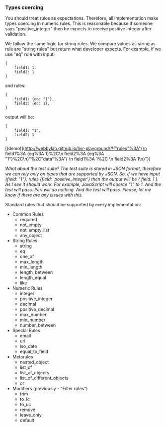 ### Types coercing

You should treat rules as expectations.  Therefore, all implementation make types coercing in numeric rules. This is reasonable because if someone says "positive\_integer" then he expects to receive positive integer after validation.

We follow the same logic for string rules.  We compare values as string as rule are "string rules" but return what developer expects.  For example, if we use "eq" rule with input:

```text
{
    field1: 1,
    field2: 1
}
```

and rules:

```text
{
    field1: {eq: "1"},
    field2: {eq: 1},
}
```

output will be:

```text
{
    field1: "1",
    field2: 1
}
```

[\(demo\)](http://webbylab.github.io/livr-playground/#{"rules"%3A"{\n   field1%3A {eq%3A 1}%2C\n   field2%3A {eq%3A \"1\"}%2C\n}"%2C"data"%3A"{ \n    field1%3A 1%2C \n    field2%3A 1\n}"})

_What about the test suite? The test suite is stored in JSON format, therefore we can rely only on types that are supported by JSON. So, if we have input {field: "1"}, rules {field: 'positive\_integer'} then the output will be { field: 1 }. As I see it should work. For example, JavaScript will coerce "1" to 1. And the test will pass. Perl will do nothing. And the test will pass. Please, let me know if there are any issues with this._

Standard rules that should be supported by every implementation:

* Common Rules
  * required
  * not\_empty
  * not\_empty\_list
  * any\_object
* String Rules
  * string
  * eq
  * one\_of
  * max\_length
  * min\_length
  * length\_between
  * length\_equal
  * like
* Numeric Rules
  * integer
  * positive\_integer
  * decimal
  * positive\_decimal
  * max\_number
  * min\_number
  * number\_between
* Special Rules
  * email
  * url
  * iso\_date
  * equal\_to\_field
* Metarules
  * nested\_object
  * list\_of
  * list\_of\_objects
  * list\_of\_different\_objects
  * or
* Modifiers \(previously - "Filter rules"\)
  * trim
  * to\_lc
  * to\_uc
  * remove
  * leave\_only
  * default



